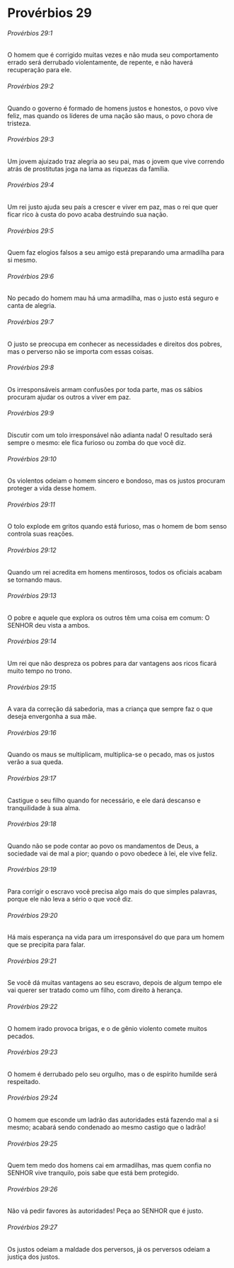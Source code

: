 # Provérbios 29

###### Provérbios 29:1

O homem que é corrigido muitas vezes e não muda seu comportamento errado será derrubado violentamente, de repente, e não haverá recuperação para ele.

###### Provérbios 29:2

Quando o governo é formado de homens justos e honestos, o povo vive feliz, mas quando os líderes de uma nação são maus, o povo chora de tristeza.

###### Provérbios 29:3

Um jovem ajuizado traz alegria ao seu pai, mas o jovem que vive correndo atrás de prostitutas joga na lama as riquezas da família.

###### Provérbios 29:4

Um rei justo ajuda seu país a crescer e viver em paz, mas o rei que quer ficar rico à custa do povo acaba destruindo sua nação.

###### Provérbios 29:5

Quem faz elogios falsos a seu amigo está preparando uma armadilha para si mesmo.

###### Provérbios 29:6

No pecado do homem mau há uma armadilha, mas o justo está seguro e canta de alegria.

###### Provérbios 29:7

O justo se preocupa em conhecer as necessidades e direitos dos pobres, mas o perverso não se importa com essas coisas.

###### Provérbios 29:8

Os irresponsáveis armam confusões por toda parte, mas os sábios procuram ajudar os outros a viver em paz.

###### Provérbios 29:9

Discutir com um tolo irresponsável não adianta nada! O resultado será sempre o mesmo: ele fica furioso ou zomba do que você diz.

###### Provérbios 29:10

Os violentos odeiam o homem sincero e bondoso, mas os justos procuram proteger a vida desse homem.

###### Provérbios 29:11

O tolo explode em gritos quando está furioso, mas o homem de bom senso controla suas reações.

###### Provérbios 29:12

Quando um rei acredita em homens mentirosos, todos os oficiais acabam se tornando maus.

###### Provérbios 29:13

O pobre e aquele que explora os outros têm uma coisa em comum: O SENHOR deu vista a ambos.

###### Provérbios 29:14

Um rei que não despreza os pobres para dar vantagens aos ricos ficará muito tempo no trono.

###### Provérbios 29:15

A vara da correção dá sabedoria, mas a criança que sempre faz o que deseja envergonha a sua mãe.

###### Provérbios 29:16

Quando os maus se multiplicam, multiplica-se o pecado, mas os justos verão a sua queda.

###### Provérbios 29:17

Castigue o seu filho quando for necessário, e ele dará descanso e tranquilidade à sua alma.

###### Provérbios 29:18

Quando não se pode contar ao povo os mandamentos de Deus, a sociedade vai de mal a pior; quando o povo obedece à lei, ele vive feliz.

###### Provérbios 29:19

Para corrigir o escravo você precisa algo mais do que simples palavras, porque ele não leva a sério o que você diz.

###### Provérbios 29:20

Há mais esperança na vida para um irresponsável do que para um homem que se precipita para falar.

###### Provérbios 29:21

Se você dá muitas vantagens ao seu escravo, depois de algum tempo ele vai querer ser tratado como um filho, com direito à herança.

###### Provérbios 29:22

O homem irado provoca brigas, e o de gênio violento comete muitos pecados.

###### Provérbios 29:23

O homem é derrubado pelo seu orgulho, mas o de espírito humilde será respeitado.

###### Provérbios 29:24

O homem que esconde um ladrão das autoridades está fazendo mal a si mesmo; acabará sendo condenado ao mesmo castigo que o ladrão!

###### Provérbios 29:25

Quem tem medo dos homens cai em armadilhas, mas quem confia no SENHOR vive tranquilo, pois sabe que está bem protegido.

###### Provérbios 29:26

Não vá pedir favores às autoridades! Peça ao SENHOR que é justo.

###### Provérbios 29:27

Os justos odeiam a maldade dos perversos, já os perversos odeiam a justiça dos justos.

